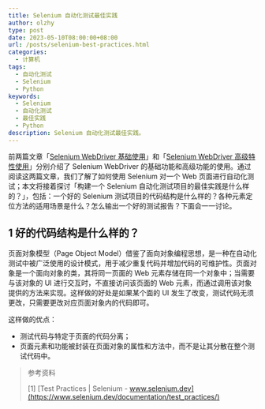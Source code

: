 ```yaml
---
title: Selenium 自动化测试最佳实践
author: olzhy
type: post
date: 2023-05-10T08:00:00+08:00
url: /posts/selenium-best-practices.html
categories:
  - 计算机
tags:
  - 自动化测试
  - Selenium
  - Python
keywords:
  - Selenium
  - 自动化测试
  - 最佳实践
  - Python
description: Selenium 自动化测试最佳实践。
---
```


前两篇文章「[Selenium WebDriver 基础使用](https://olzhy.github.io/posts/selenium-webdriver.html)」和「[Selenium WebDriver 高级特性使用](https://olzhy.github.io/posts/selenium-webdriver-advanced-features.html)」分别介绍了 Selenium WebDriver 的基础功能和高级功能的使用。通过阅读这两篇文章，我们了解了如何使用 Selenium 对一个 Web 页面进行自动化测试；本文将接着探讨「构建一个 Selenium 自动化测试项目的最佳实践是什么样的？」，包括：一个好的 Selenium 测试项目的代码结构是什么样的？各种元素定位方法的适用场景是什么？怎么输出一个好的测试报告？下面会一一讨论。

## 1 好的代码结构是什么样的？

页面对象模型（Page Object Model）借鉴了面向对象编程思想，是一种在自动化测试中被广泛使用的设计模式，用于减少重复代码并增加代码的可维护性。页面对象是一个面向对象的类，其将同一页面的 Web 元素存储在同一个对象中；当需要与该对象的 UI 进行交互时，不直接访问该页面的 Web 元素，而通过调用该对象提供的方法来实现。这样做的好处是如果某个面的 UI 发生了改变，测试代码无须更改，只需要更改对应页面对象内的代码即可。

这样做的优点：

- 测试代码与特定于页面的代码分离；
- 页面元素和功能被封装在页面对象的属性和方法中，而不是让其分散在整个测试代码中。

> 参考资料
>
> [1] [Test Practices | Selenium - www.selenium.dev](https://www.selenium.dev/documentation/test_practices/)
